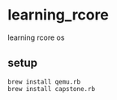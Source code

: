 # learning_rcore
learning rcore os 

## setup

```shell
brew install qemu.rb
brew install capstone.rb
```
